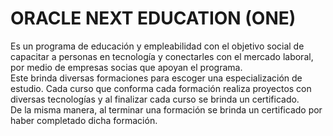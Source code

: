 # ORACLE NEXT EDUCATION (ONE)
Es un programa de educación y empleabilidad con el objetivo social de capacitar a personas en tecnología y conectarles con el mercado laboral, por medio de empresas socias que apoyan el programa.  
Este brinda diversas formaciones para escoger una especialización de estudio. Cada curso que conforma cada formación realiza proyectos con diversas tecnologías y al finalizar cada curso se brinda un certificado.  
De la misma manera, al terminar una formación se brinda un certificado por haber completado dicha formación.
